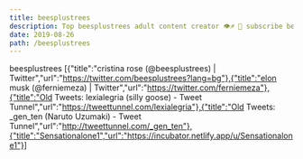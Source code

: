```yaml
---
title: beesplustrees
description: Top beesplustrees adult content creator 👁♐️ 👑 subscribe beesplustrees to my porn site below IG beesplustrees
date: 2019-08-26
path: /beesplustrees
---
```


beesplustrees
[{"title":"cristina rose (@beesplustrees) | Twitter","url":"https://twitter.com/beesplustrees?lang=bg"},{"title":"elon musk (@ferniemeza) | Twitter","url":"https://twitter.com/ferniemeza"},{"title":"Old Tweets: lexialegria (silly goose) - Tweet Tunnel","url":"https://tweettunnel.com/lexialegria"},{"title":"Old Tweets: _gen_ten (Naruto Uzumaki) - Tweet Tunnel","url":"http://tweettunnel.com/_gen_ten"},{"title":"Sensationalone1","url":"https://incubator.netlify.app/u/Sensationalone1"}]


